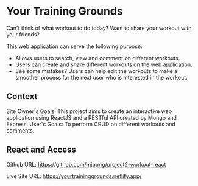 # Your Training Grounds
Can't think of what workout to do today? Want to share your workout with your friends?

This web application can serve the following purpose: 
* Allows users to search, view and comment on different workouts.
* Users can create and share different workouts on the web application.
* See some mistakes? Users can help edit the workouts to make a smoother process for the next user who is interested in the workout.

## Context
Site Owner's Goals: This project aims to create an interactive web application using ReactJS and a RESTful API created by Mongo and Express.
User's Goals: To perform CRUD on different workouts and comments. 


## React and Access

Github URL: https://github.com/mjpong/project2-workout-react

Live Site URL: https://yourtraininggrounds.netlify.app/

